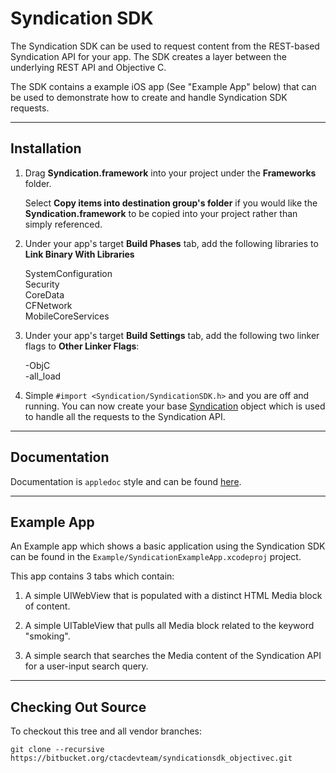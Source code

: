 # Syndication SDK

The Syndication SDK can be used to request content from the REST-based Syndication API for your app.  The SDK creates a layer between the underlying REST API and Objective C.

The SDK contains a example iOS app (See "Example App" below) that can be used to demonstrate how to create and handle Syndication SDK requests.

---

## Installation

1. Drag **Syndication.framework** into your project under the **Frameworks** folder.

    Select **Copy items into destination group's folder** if you would like the **Syndication.framework** to be copied into your project rather than simply referenced.  


2. Under your app's target **Build Phases** tab, add the following libraries to **Link Binary With Libraries**

    SystemConfiguration  
    Security  
    CoreData  
    CFNetwork  
    MobileCoreServices 

3. Under your app's target **Build Settings** tab, add the following two linker flags to **Other Linker Flags**:

    -ObjC  
    -all_load

4. Simple `#import <Syndication/SyndicationSDK.h>` and you are off and running.  You can now create your base [Syndication](http://ctacdevteam.bitbucket.org/syndicationsdk_objectivec/Classes/Syndication.html) object which is used to handle all the requests to the Syndication API.

---

## Documentation

Documentation is `appledoc` style and can be found [here](http://ctacdevteam.bitbucket.org/syndicationsdk_objectivec/index.html).

---

## Example App

An Example app which shows a basic application using the Syndication SDK can be found in the `Example/SyndicationExampleApp.xcodeproj` project.

This app contains 3 tabs which contain:

1. A simple UIWebView that is populated with a distinct HTML Media block of content.

2. A simple UITableView that pulls all Media block related to the keyword "smoking".

3. A simple search that searches the Media content of the Syndication API for a user-input search query.

---
## Checking Out Source

To checkout this tree and all vendor branches:

`git clone --recursive https://bitbucket.org/ctacdevteam/syndicationsdk_objectivec.git`


